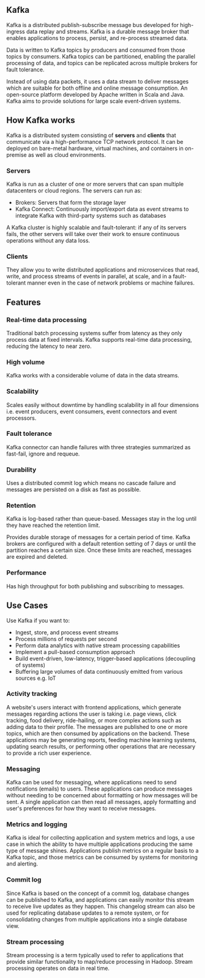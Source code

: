 ## Kafka

Kafka is a distributed publish-subscribe message bus developed for high-ingress data replay and streams. Kafka is a durable message broker that enables applications to process, persist, and re-process streamed data.

Data is written to Kafka topics by producers and consumed from those topics by consumers. Kafka topics can be partitioned, enabling the parallel processing of data, and topics can be replicated across multiple brokers for fault tolerance.

Instead of using data packets, it uses a data stream to deliver messages which are suitable for both offline and online message consumption. An open-source platform developed by Apache written in Scala and Java. Kafka aims to provide solutions for large scale event-driven systems.

## How Kafka works

Kafka is a distributed system consisting of **servers** and **clients** that communicate via a high-performance TCP network protocol. It can be deployed on bare-metal hardware, virtual machines, and containers in on-premise as well as cloud environments.

### Servers

Kafka is run as a cluster of one or more servers that can span multiple datacenters or cloud regions. The servers can run as:

- Brokers: Servers that form the storage layer
- Kafka Connect: Continuously import/export data as event streams to integrate Kafka with third-party systems such as databases

A Kafka cluster is highly scalable and fault-tolerant: if any of its servers fails, the other servers will take over their work to ensure continuous operations without any data loss.

### Clients

They allow you to write distributed applications and microservices that read, write, and process streams of events in parallel, at scale, and in a fault-tolerant manner even in the case of network problems or machine failures.

## Features

### Real-time data processing

Traditional batch processing systems suffer from latency as they only process data at fixed intervals. Kafka supports real-time data processing, reducing the latency to near zero.

### High volume

Kafka works with a considerable volume of data in the data streams.

### Scalability

Scales easily without downtime by handling scalability in all four dimensions i.e. event producers, event consumers, event connectors and event processors.

### Fault tolerance

Kafka connector can handle failures with three strategies summarized as fast-fail, ignore and requeue.

### Durability

Uses a distributed commit log which means no cascade failure and messages are persisted on a disk as fast as possible.

### Retention

Kafka is log-based rather than queue-based. Messages stay in the log until they have reached the retention limit.

Provides durable storage of messages for a certain period of time. Kafka brokers are configured with a default retention setting of 7 days or until the partition reaches a certain size. Once these limits are reached, messages are expired and deleted.

### Performance

Has high throughput for both publishing and subscribing to messages.

## Use Cases

Use Kafka if you want to:

- Ingest, store, and process event streams
- Process millions of requests per second
- Perform data analytics with native stream processing capabilities
- Implement a pull-based consumption approach
- Build event-driven, low-latency, trigger-based applications (decoupling of systems)
- Buffering large volumes of data continuously emitted from various sources e.g. IoT

### Activity tracking

A website's users interact with frontend applications, which generate messages regarding actions the user is taking i.e. page views, click tracking, food delivery, ride-hailing, or more complex actions such as adding data to their profile. The messages are published to one or more topics, which are then consumed by applications on the backend. These applications may be generating reports, feeding machine learning systems, updating search results, or performing other operations that are necessary to provide a rich user experience.

### Messaging

Kafka can be used for messaging, where applications need to send notifications (emails) to users. These applications can produce messages without needing to be concerned about formatting or how messages will be sent. A single application can then read all messages, apply formatting and user's preferences for how they want to receive messages.

### Metrics and logging

Kafka is ideal for collecting application and system metrics and logs, a use case in which the ability to have multiple applications producing the same type of message shines. Applications publish metrics on a regular basis to a Kafka topic, and those metrics can be consumed by systems for monitoring and alerting.

### Commit log

Since Kafka is based on the concept of a commit log, database changes can be published to Kafka, and applications can easily monitor this stream to receive live updates as they happen. This changelog stream can also be used for replicating database updates to a remote system, or for consolidating changes from multiple applications into a single database view.

### Stream processing

Stream processing is a term typically used to refer to applications that provide similar functionality to map/reduce processing in Hadoop. Stream processing operates on data in real time.
